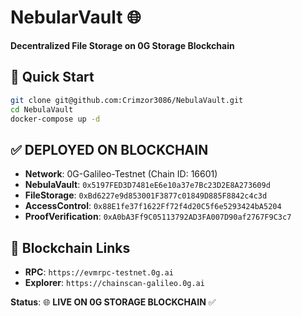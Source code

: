# NebularVault 🌐

**Decentralized File Storage on 0G Storage Blockchain**

## 🚀 Quick Start
```bash
git clone git@github.com:Crimzor3086/NebulaVault.git
cd NebulaVault
docker-compose up -d
```

## ✅ **DEPLOYED ON BLOCKCHAIN**
- **Network**: 0G-Galileo-Testnet (Chain ID: 16601)
- **NebulaVault**: `0x5197FED3D7481eE6e10a37e7Bc23D2E8A273609d`
- **FileStorage**: `0xBd6227e9d853001F3877c01849D885F8842c4c3d`
- **AccessControl**: `0x88E1fe37f1622Ff72f4d20C5f6e5293424bA5204`
- **ProofVerification**: `0xA0bA3Ff9C05113792AD3FA007D90af2767F9C3c7`

## 🔗 Blockchain Links
- **RPC**: `https://evmrpc-testnet.0g.ai`
- **Explorer**: `https://chainscan-galileo.0g.ai`

**Status**: 🌐 **LIVE ON 0G STORAGE BLOCKCHAIN** ✅